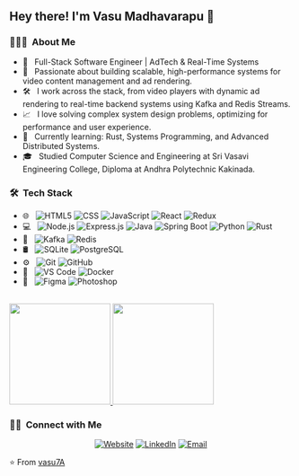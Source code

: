 <h2> Hey there! I'm Vasu Madhavarapu 👋</h2>

<h3> 👨🏻‍💻 &nbsp;About Me </h3>

- 🎯 &nbsp; Full-Stack Software Engineer | AdTech & Real-Time Systems
- 🧠 &nbsp; Passionate about building scalable, high-performance systems for video content management and ad rendering.
- 🛠️ &nbsp; I work across the stack, from video players with dynamic ad rendering to real-time backend systems using Kafka and Redis Streams.
- 📈 &nbsp; I love solving complex system design problems, optimizing for performance and user experience.
- 🌱 &nbsp; Currently learning: Rust, Systems Programming, and Advanced Distributed Systems.
- 🎓 &nbsp; Studied Computer Science and Engineering at Sri Vasavi Engineering College, Diploma at Andhra Polytechnic Kakinada.

<h3> 🛠 &nbsp;Tech Stack</h3>

- 🌐 &nbsp;
  ![HTML5](https://img.shields.io/badge/-HTML5-333333?style=flat&logo=HTML5)
  ![CSS](https://img.shields.io/badge/-CSS-333333?style=flat&logo=CSS3&logoColor=1572B6)
  ![JavaScript](https://img.shields.io/badge/-JavaScript-333333?style=flat&logo=javascript)
  ![React](https://img.shields.io/badge/-React-333333?style=flat&logo=react)
  ![Redux](https://img.shields.io/badge/-Redux-333333?style=flat&logo=redux&logoColor=764ABC)
- 💻 &nbsp;
  ![Node.js](https://img.shields.io/badge/-Node.js-333333?style=flat&logo=node.js)
  ![Express.js](https://img.shields.io/badge/-Express.js-333333?style=flat&logo=express)
  ![Java](https://img.shields.io/badge/-Java-333333?style=flat&logo=Java&logoColor=007396)
  ![Spring Boot](https://img.shields.io/badge/-Spring%20Boot-333333?style=flat&logo=springboot)
  ![Python](https://img.shields.io/badge/-Python-333333?style=flat&logo=python)
  ![Rust](https://img.shields.io/badge/-Rust-333333?style=flat&logo=rust)
- 📡 &nbsp;
  ![Kafka](https://img.shields.io/badge/-Kafka-333333?style=flat&logo=apache-kafka)
  ![Redis](https://img.shields.io/badge/-Redis-333333?style=flat&logo=redis)
- 🛢 &nbsp;
  ![SQLite](https://img.shields.io/badge/-SQLite-333333?style=flat&logo=sqlite)
  ![PostgreSQL](https://img.shields.io/badge/-PostgreSQL-333333?style=flat&logo=postgresql)
- ⚙️ &nbsp;
  ![Git](https://img.shields.io/badge/-Git-333333?style=flat&logo=git)
  ![GitHub](https://img.shields.io/badge/-GitHub-333333?style=flat&logo=github)
- 🔧 &nbsp;
  ![VS Code](https://img.shields.io/badge/-VS%20Code-333333?style=flat&logo=visual-studio-code&logoColor=007ACC)
  ![Docker](https://img.shields.io/badge/-Docker-333333?style=flat&logo=docker&logoColor=007ACC)
- 🎨 &nbsp;
  ![Figma](https://img.shields.io/badge/-Figma-333333?style=flat&logo=figma)
  ![Photoshop](https://img.shields.io/badge/-Photoshop-333333?style=flat&logo=adobe-photoshop)

<br/>

<a href="https://github.com/vasu7A">
  <img height="180em" src="https://github-readme-stats.vercel.app/api?username=vasu7A&theme=buefy&show_icons=true" />
  <img height="180em" src="https://github-readme-stats.vercel.app/api/top-langs/?username=vasu7A&theme=buefy&layout=compact" />
</a>

<br/>

<h3> 🤝🏻 &nbsp;Connect with Me </h3>

<p align="center">
  <a href="https://vasuportfolio.vercel.app/"><img alt="Website" src="https://img.shields.io/badge/Website-vasuportfolio-blue?style=flat-square&logo=google-chrome"></a>
  <a href="https://www.linkedin.com/in/vasu-madhavarapu-80240714b/"><img alt="LinkedIn" src="https://img.shields.io/badge/LinkedIn-vasu%20madhavarapu%20-blue?style=flat-square&logo=linkedin"></a>
  <a href="mailto:vasumadhavarapu@gmail.com"><img alt="Email" src="https://img.shields.io/badge/Email-vasumadhavarapu@gmail.com-blue?style=flat-square&logo=gmail"></a>
</p>

⭐️ From [vasu7A](https://github.com/vasu7A)
